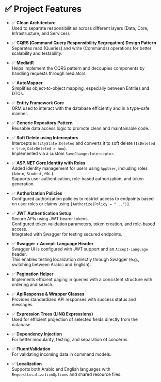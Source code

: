 # ✅ Project Features

* ✅ **Clean Architecture**  
  Used to separate responsibilities across different layers (Data, Core, Infrastructure, and Services).

* ✅ **CQRS (Command Query Responsibility Segregation) Design Pattern**  
  Separates read (Queries) and write (Commands) operations for better scalability and testability.

* ✅ **MediatR**  
  Helps implement the CQRS pattern and decouples components by handling requests through mediators.

* ✅ **AutoMapper**  
  Simplifies object-to-object mapping, especially between Entities and DTOs.

* ✅ **Entity Framework Core**  
  ORM used to interact with the database efficiently and in a type-safe manner.

* ✅ **Generic Repository Pattern**  
  Reusable data access logic to promote clean and maintainable code.

* ✅ **Soft Delete using Interceptors**  
  Intercepts `EntityState.Deleted` and converts it to soft delete (`IsDeleted = true`, `DateDeleted = now`).  
  Implemented via a custom `SaveChangesInterceptor`.

* ✅ **ASP.NET Core Identity with Roles**  
  Added identity management for users using `AppUser`, including roles (`Admin`, `Student`, etc.).  
  Supports user authentication, role-based authorization, and token generation.

* ✅ **Authorization Policies**  
  Configured authorization policies to restrict access to endpoints based on user roles or claims using `[Authorize(Policy = "...")]`.

* ✅ **JWT Authentication Setup**  
  Secure APIs using JWT bearer tokens.  
  Configured token validation parameters, token creation, and role-based access.  
  Integrated with Swagger for testing secured endpoints.

* ✅ **Swagger + Accept-Language Header**  
  Swagger UI is configured with JWT support and an `Accept-Language` header.  
  This enables testing localization directly through Swagger (e.g., switching between Arabic and English).

* ✅ **Pagination Helper**  
  Implements efficient paging in queries with a consistent structure with ordering and search.

* ✅ **ApiResponse & Wrapper Classes**  
  Provides standardized API responses with success status and messages.

* ✅ **Expression Trees (LINQ Expressions)**  
  Used for efficient projection of selected fields directly from the database.

* ✅ **Dependency Injection**  
  For better modularity, testing, and separation of concerns.

* ✅ **FluentValidation**  
  For validating incoming data in command models.

* ✅ **Localization**  
  Supports both Arabic and English languages with `RequestLocalizationOptions` and shared resource files.


